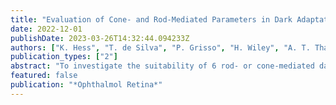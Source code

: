 ```yaml
---
title: "Evaluation of Cone- and Rod-Mediated Parameters in Dark Adaptation Testing as Outcome Measures in Age-Related Macular Degeneration"
date: 2022-12-01
publishDate: 2023-03-26T14:32:44.094233Z
authors: ["K. Hess", "T. de Silva", "P. Grisso", "H. Wiley", "A. T. Thavikulwat", "T. D. L. Keenan", "E. Y. Chew", "C. A. Cukras"]
publication_types: ["2"]
abstract: "To investigate the suitability of 6 rod- or cone-mediated dark adaptation (DA) parameters as outcome measures for clinical trials in age-related macular degeneration (AMD), including their retest reliability, association with age and disease severity, and measurable longitudinal change over time. Prospective, longitudinal study (Clinicaltrials.gov: NCT01352975). A total of 191 patients with AMD and older participants followed longitudinally over 5 years. Dark adaptation testing was performed using the AdaptDx dark adaptometer with a maximum test time of 40 minutes. A 2-part exponential-linear curve was fitted to obtain values for cone decay, cone plateau, time to rod-cone break, rod intercept time (RIT), rod adaptation rate (S2), and area under the curve. Intersession retest reliability was assessed in tests performed within 2 weeks using the Bland-Altman analysis. The relationship of DA parameters with age, AMD severity, and reticular pseudodrusen (RPD) presence was evaluated using linear mixed models. Retest reliability, association with disease severity, and longitudinal change of 6 DA parameters. 22.8 minutes) with a slope of 0.07 log units per 10 minutes RIT prolongation. Therefore, it might provide additional information in the advanced stages of AMD. Age-related macular degeneration severity and RPD presence are each associated with large differences in multiple DA curve parameters. In addition, substantial differences in some parameters occur with age, even accounting for AMD severity and RPD status. This supports the 2-hit hypothesis of age and disease status on DA (and perhaps AMD pathophysiology itself). Of the DA parameters, RIT has the highest retest reliability, closest correlation with AMD severity and RPD, and largest longitudinal changes. This underscores the suitability of RIT as an outcome measure in clinical trials. The cone plateau increases only in advanced stages of kinetic rod dysfunction, indicating rod dysfunction preceding cone dysfunction and degeneration in the temporal sequence of pathology in AMD."
featured: false
publication: "*Ophthalmol Retina*"
---
```



